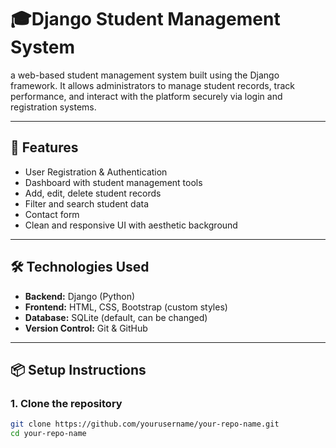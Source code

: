 # 🎓Django Student Management System

a web-based student management system built using the Django framework. It allows administrators to manage student records, track performance, and interact with the platform securely via login and registration systems.

---

## 🚀 Features

- User Registration & Authentication
- Dashboard with student management tools
- Add, edit, delete student records
- Filter and search student data
- Contact form
- Clean and responsive UI with aesthetic background

---

## 🛠️ Technologies Used

- **Backend:** Django (Python)
- **Frontend:** HTML, CSS, Bootstrap (custom styles)
- **Database:** SQLite (default, can be changed)
- **Version Control:** Git & GitHub

---

## 📦 Setup Instructions

### 1. Clone the repository

```bash
git clone https://github.com/yourusername/your-repo-name.git
cd your-repo-name